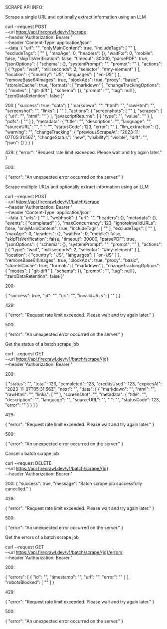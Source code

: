 SCRAPE API INFO:

Scrape a single URL and optionally extract information using an LLM

curl --request POST \
  --url https://api.firecrawl.dev/v1/scrape \
  --header 'Authorization: Bearer <token>' \
  --header 'Content-Type: application/json' \
  --data '{
  "url": "<string>",
  "onlyMainContent": true,
  "includeTags": [
    "<string>"
  ],
  "excludeTags": [
    "<string>"
  ],
  "maxAge": 0,
  "headers": {},
  "waitFor": 0,
  "mobile": false,
  "skipTlsVerification": false,
  "timeout": 30000,
  "parsePDF": true,
  "jsonOptions": {
    "schema": {},
    "systemPrompt": "<string>",
    "prompt": "<string>"
  },
  "actions": [
    {
      "type": "wait",
      "milliseconds": 2,
      "selector": "#my-element"
    }
  ],
  "location": {
    "country": "US",
    "languages": [
      "en-US"
    ]
  },
  "removeBase64Images": true,
  "blockAds": true,
  "proxy": "basic",
  "storeInCache": true,
  "formats": [
    "markdown"
  ],
  "changeTrackingOptions": {
    "modes": [
      "git-diff"
    ],
    "schema": {},
    "prompt": "<string>",
    "tag": null
  },
  "zeroDataRetention": false
}'

200
{
  "success": true,
  "data": {
    "markdown": "<string>",
    "html": "<string>",
    "rawHtml": "<string>",
    "screenshot": "<string>",
    "links": [
      "<string>"
    ],
    "actions": {
      "screenshots": [
        "<string>"
      ],
      "scrapes": [
        {
          "url": "<string>",
          "html": "<string>"
        }
      ],
      "javascriptReturns": [
        {
          "type": "<string>",
          "value": "<any>"
        }
      ],
      "pdfs": [
        "<string>"
      ]
    },
    "metadata": {
      "title": "<string>",
      "description": "<string>",
      "language": "<string>",
      "sourceURL": "<string>",
      "<any other metadata> ": "<string>",
      "statusCode": 123,
      "error": "<string>"
    },
    "llm_extraction": {},
    "warning": "<string>",
    "changeTracking": {
      "previousScrapeAt": "2023-11-07T05:31:56Z",
      "changeStatus": "new",
      "visibility": "visible",
      "diff": "<string>",
      "json": {}
    }
  }
}

429:
{
  "error": "Request rate limit exceeded. Please wait and try again later."
}

500:

{
  "error": "An unexpected error occurred on the server."
}

Scrape multiple URLs and optionally extract information using an LLM


curl --request POST \
  --url https://api.firecrawl.dev/v1/batch/scrape \
  --header 'Authorization: Bearer <token>' \
  --header 'Content-Type: application/json' \
  --data '{
  "urls": [
    "<string>"
  ],
  "webhook": {
    "url": "<string>",
    "headers": {},
    "metadata": {},
    "events": [
      "completed"
    ]
  },
  "maxConcurrency": 123,
  "ignoreInvalidURLs": false,
  "onlyMainContent": true,
  "includeTags": [
    "<string>"
  ],
  "excludeTags": [
    "<string>"
  ],
  "maxAge": 0,
  "headers": {},
  "waitFor": 0,
  "mobile": false,
  "skipTlsVerification": false,
  "timeout": 30000,
  "parsePDF": true,
  "jsonOptions": {
    "schema": {},
    "systemPrompt": "<string>",
    "prompt": "<string>"
  },
  "actions": [
    {
      "type": "wait",
      "milliseconds": 2,
      "selector": "#my-element"
    }
  ],
  "location": {
    "country": "US",
    "languages": [
      "en-US"
    ]
  },
  "removeBase64Images": true,
  "blockAds": true,
  "proxy": "basic",
  "storeInCache": true,
  "formats": [
    "markdown"
  ],
  "changeTrackingOptions": {
    "modes": [
      "git-diff"
    ],
    "schema": {},
    "prompt": "<string>",
    "tag": null
  },
  "zeroDataRetention": false
}'

200:

{
  "success": true,
  "id": "<string>",
  "url": "<string>",
  "invalidURLs": [
    "<string>"
  ]
}

429:

{
  "error": "Request rate limit exceeded. Please wait and try again later."
}

500:

{
  "error": "An unexpected error occurred on the server."
}

Get the status of a batch scrape job


curl --request GET \
  --url https://api.firecrawl.dev/v1/batch/scrape/{id} \
  --header 'Authorization: Bearer <token>'

200:

{
  "status": "<string>",
  "total": 123,
  "completed": 123,
  "creditsUsed": 123,
  "expiresAt": "2023-11-07T05:31:56Z",
  "next": "<string>",
  "data": [
    {
      "markdown": "<string>",
      "html": "<string>",
      "rawHtml": "<string>",
      "links": [
        "<string>"
      ],
      "screenshot": "<string>",
      "metadata": {
        "title": "<string>",
        "description": "<string>",
        "language": "<string>",
        "sourceURL": "<string>",
        "<any other metadata> ": "<string>",
        "statusCode": 123,
        "error": "<string>"
      }
    }
  ]
}

429:

{
  "error": "Request rate limit exceeded. Please wait and try again later."
}

500:

{
  "error": "An unexpected error occurred on the server."
}

Cancel a batch scrape job


curl --request DELETE \
  --url https://api.firecrawl.dev/v1/batch/scrape/{id} \
  --header 'Authorization: Bearer <token>'


200:
{
  "success": true,
  "message": "Batch scrape job successfully cancelled."
}

429:

{
  "error": "Request rate limit exceeded. Please wait and try again later."
}

500:

{
  "error": "An unexpected error occurred on the server."
}

Get the errors of a batch scrape job


curl --request GET \
  --url https://api.firecrawl.dev/v1/batch/scrape/{id}/errors \
  --header 'Authorization: Bearer <token>'


200:

{
  "errors": [
    {
      "id": "<string>",
      "timestamp": "<string>",
      "url": "<string>",
      "error": "<string>"
    }
  ],
  "robotsBlocked": [
    "<string>"
  ]
}

429:

{
  "error": "Request rate limit exceeded. Please wait and try again later."
}

500:

{
  "error": "An unexpected error occurred on the server."
}